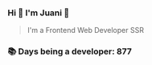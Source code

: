 ### Hi 👋 I&#39;m Juani 🦁

> I&#39;m a Frontend Web Developer SSR

### 📚 Days being a developer: 877
